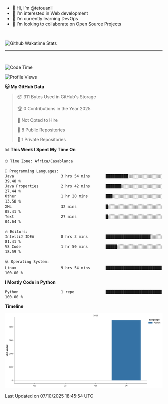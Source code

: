 - 👋 Hi, I’m @tetouanii
- 👀 I’m interested in Web development
- 🌱 I’m currently learning DevOps
- 💞️ I’m looking to collaborate on Open Source Projects

<br/>


![Github Wakatime Stats](https://github-readme-stats.vercel.app/api/wakatime/?username=@walidbosso&layout=compact&&theme=default&link="https://www.github.com/USERNAME/") 

--- 

<br/>


  
<!--START_SECTION:waka-->
![Code Time](http://img.shields.io/badge/Code%20Time-692%20hrs%2046%20mins-blue)

![Profile Views](http://img.shields.io/badge/Profile%20Views-0-blue)

**🐱 My GitHub Data** 

> 📦 311 Bytes Used in GitHub's Storage 
 > 
> 🏆 0 Contributions in the Year 2025
 > 
> 🚫 Not Opted to Hire
 > 
> 📜 8 Public Repositories 
 > 
> 🔑 1 Private Repositories 
 > 
📊 **This Week I Spent My Time On** 

```text
🕑︎ Time Zone: Africa/Casablanca

💬 Programming Languages: 
Java                     3 hrs 54 mins       ██████████░░░░░░░░░░░░░░░   39.48 % 
Java Properties          2 hrs 42 mins       ███████░░░░░░░░░░░░░░░░░░   27.44 % 
Other                    1 hr 20 mins        ███░░░░░░░░░░░░░░░░░░░░░░   13.58 % 
XML                      32 mins             █░░░░░░░░░░░░░░░░░░░░░░░░   05.41 % 
Text                     27 mins             █░░░░░░░░░░░░░░░░░░░░░░░░   04.64 % 

🔥 Editors: 
IntelliJ IDEA            8 hrs 3 mins        ████████████████████░░░░░   81.41 % 
VS Code                  1 hr 50 mins        █████░░░░░░░░░░░░░░░░░░░░   18.59 % 

💻 Operating System: 
Linux                    9 hrs 54 mins       █████████████████████████   100.00 % 
```

**I Mostly Code in Python** 

```text
Python                   1 repo              █████████████████████████   100.00 % 
```



**Timeline**

![Lines of Code chart](https://raw.githubusercontent.com/tetouanii/tetouanii/main/assets/bar_graph.png)


 Last Updated on 07/10/2025 18:45:54 UTC
<!--END_SECTION:waka-->
